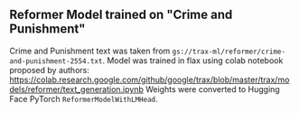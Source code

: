 ## Reformer Model trained on "Crime and Punishment" 
Crime and Punishment text was taken from `gs://trax-ml/reformer/crime-and-punishment-2554.txt`.
Model was trained in flax using colab notebook proposed by authors: https://colab.research.google.com/github/google/trax/blob/master/trax/models/reformer/text_generation.ipynb
Weights were converted to Hugging Face PyTorch `ReformerModelWithLMHead`.
